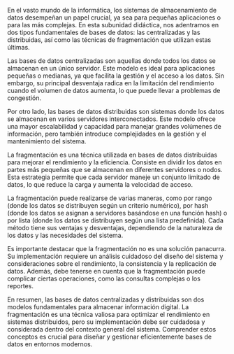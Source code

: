En el vasto mundo de la informática, los sistemas de almacenamiento de datos desempeñan un papel crucial, ya sea para pequeñas aplicaciones o para las más complejas. En esta subunidad didáctica, nos adentramos en dos tipos fundamentales de bases de datos: las centralizadas y las distribuidas, así como las técnicas de fragmentación que utilizan estas últimas.

Las bases de datos centralizadas son aquellas donde todos los datos se almacenan en un único servidor. Este modelo es ideal para aplicaciones pequeñas o medianas, ya que facilita la gestión y el acceso a los datos. Sin embargo, su principal desventaja radica en la limitación del rendimiento cuando el volumen de datos aumenta, lo que puede llevar a problemas de congestión.

Por otro lado, las bases de datos distribuidas son sistemas donde los datos se almacenan en varios servidores interconectados. Este modelo ofrece una mayor escalabilidad y capacidad para manejar grandes volúmenes de información, pero también introduce complejidades en la gestión y el mantenimiento del sistema.

La fragmentación es una técnica utilizada en bases de datos distribuidas para mejorar el rendimiento y la eficiencia. Consiste en dividir los datos en partes más pequeñas que se almacenan en diferentes servidores o nodos. Esta estrategia permite que cada servidor maneje un conjunto limitado de datos, lo que reduce la carga y aumenta la velocidad de acceso.

La fragmentación puede realizarse de varias maneras, como por rango (donde los datos se distribuyen según un criterio numérico), por hash (donde los datos se asignan a servidores basándose en una función hash) o por lista (donde los datos se distribuyen según una lista predefinida). Cada método tiene sus ventajas y desventajas, dependiendo de la naturaleza de los datos y las necesidades del sistema.

Es importante destacar que la fragmentación no es una solución panacurra. Su implementación requiere un análisis cuidadoso del diseño del sistema y consideraciones sobre el rendimiento, la consistencia y la replicación de datos. Además, debe tenerse en cuenta que la fragmentación puede complicar ciertas operaciones, como las consultas complejas o los reportes.

En resumen, las bases de datos centralizadas y distribuidas son dos modelos fundamentales para almacenar información digital. La fragmentación es una técnica valiosa para optimizar el rendimiento en sistemas distribuidos, pero su implementación debe ser cuidadosa y considerada dentro del contexto general del sistema. Comprender estos conceptos es crucial para diseñar y gestionar eficientemente bases de datos en entornos modernos.
